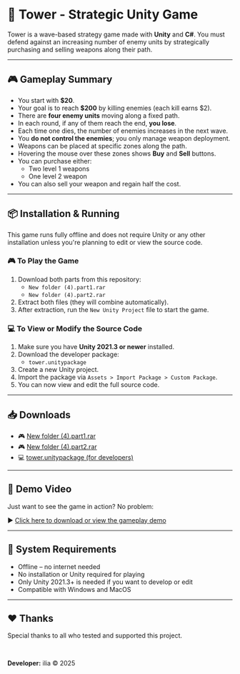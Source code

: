 <!DOCTYPE html>
<html lang="en">
<head>
  <meta charset="UTF-8">
</head>
<body>

  <h1>🏰 Tower - Strategic Unity Game</h1>

  <p>
    Tower is a wave-based strategy game made with <strong>Unity</strong> and <strong>C#</strong>. You must defend against an increasing number of enemy units by strategically purchasing and selling weapons along their path.
  </p>

  <hr>

  <h2>🎮 Gameplay Summary</h2>
  <ul>
    <li>You start with <strong>$20</strong>.</li>
    <li>Your goal is to reach <strong>$200</strong> by killing enemies (each kill earns $2).</li>
    <li>There are <strong>four enemy units</strong> moving along a fixed path.</li>
    <li>In each round, if any of them reach the end, <strong>you lose</strong>.</li>
    <li>Each time one dies, the number of enemies increases in the next wave.</li>
    <li>You <strong>do not control the enemies</strong>; you only manage weapon deployment.</li>
    <li>Weapons can be placed at specific zones along the path.</li>
    <li>Hovering the mouse over these zones shows <strong>Buy</strong> and <strong>Sell</strong> buttons.</li>
    <li>You can purchase either:
      <ul>
        <li>Two level 1 weapons</li>
        <li>One level 2 weapon</li>
      </ul>
    </li>
    <li>You can also sell your weapon and regain half the cost.</li>
  </ul>

  <hr>

  <h2>📦 Installation & Running</h2>
  <p>This game runs fully offline and does not require Unity or any other installation unless you're planning to edit or view the source code.</p>

  <h3>🎮 To Play the Game</h3>
  <ol>
    <li>Download both parts from this repository:
      <ul>
        <li><code>New folder (4).part1.rar</code></li>
        <li><code>New folder (4).part2.rar</code></li>
      </ul>
    </li>
    <li>Extract both files (they will combine automatically).</li>
    <li>After extraction, run the <code>New Unity Project</code> file to start the game.</li>
  </ol>

  <h3>💻 To View or Modify the Source Code</h3>
  <ol>
    <li>Make sure you have <strong>Unity 2021.3 or newer</strong> installed.</li>
    <li>Download the developer package:
      <ul>
        <li><code>tower.unitypackage</code></li>
      </ul>
    </li>
    <li>Create a new Unity project.</li>
    <li>Import the package via <code>Assets &gt; Import Package &gt; Custom Package</code>.</li>
    <li>You can now view and edit the full source code.</li>
  </ol>

  <hr>

  <h2>📥 Downloads</h2>
  <ul>
    <li>🎮 <a href="https://github.com/iliaseymari/tower/blob/main/New%20folder%20(4).part1.rar">New folder (4).part1.rar</a></li>
    <li>🎮 <a href="https://github.com/iliaseymari/tower/blob/main/New%20folder%20(4).part2.rar">New folder (4).part2.rar</a></li>
    <li>💻 <a href="https://github.com/iliaseymari/tower/blob/main/tower.unitypackage">tower.unitypackage (for developers)</a></li>
  </ul>

  <hr>

  <h2>🎥 Demo Video</h2>
  <p>Just want to see the game in action? No problem:</p>
  <p>▶️ <a href="https://drive.google.com/file/d/1jWocDk9xyzAbW_dvgdwWvKNSBXyCkqWN/view?usp=sharing">Click here to download or view the gameplay demo</a></p>

  <hr>

  <h2>🔧 System Requirements</h2>
  <ul>
    <li>Offline – no internet needed</li>
    <li>No installation or Unity required for playing</li>
    <li>Only Unity 2021.3+ is needed if you want to develop or edit</li>
    <li>Compatible with Windows and MacOS</li>
  </ul>

  <hr>


  <h2>❤️ Thanks</h2>
  <p>Special thanks to all who tested and supported this project.</p>

  <br>
  <p><strong>Developer:</strong> ilia © 2025</p>

</body>
</html>
